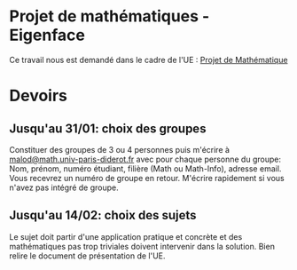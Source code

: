 # Projet de mathématiques - Eigenface

Ce travail nous est demandé dans le cadre de l'UE : [Projet de Mathématique](https://moodlesupd.script.univ-paris-diderot.fr/course/view.php?id=7066)

# Devoirs
## Jusqu'au 31/01: choix des groupes
Constituer des groupes de 3 ou 4 personnes puis m'écrire à malod@math.univ-paris-diderot.fr avec pour chaque personne du groupe: Nom, prénom, numéro étudiant, filière (Math ou Math-Info), adresse email.
Vous recevrez un numéro de groupe en retour. M'écrire rapidement si vous n'avez pas intégré de groupe.

## Jusqu'au 14/02: choix des sujets
Le sujet doit partir d'une application pratique et concrète et des mathématiques pas trop triviales doivent intervenir dans la solution. Bien relire le document de présentation de l'UE.